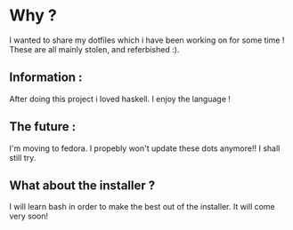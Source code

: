 # Why ? 
I wanted to share my dotfiles which i have been working on for some time ! These are all mainly stolen, and referbished :).

## Information : 
After doing this project i loved haskell. I enjoy the language !

## The future : 
I'm moving to fedora. I propebly won't update these dots anymore!! I shall still try.

## What about the installer ? 
I will learn bash in order to make the best out of the installer. It will come very soon!
